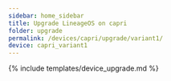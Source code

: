 ```yaml
---
sidebar: home_sidebar
title: Upgrade LineageOS on capri
folder: upgrade
permalink: /devices/capri/upgrade/variant1/
device: capri_variant1
---
```

{% include templates/device_upgrade.md %}
